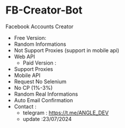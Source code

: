 
 # FB-Creator-Bot
Facebook Accounts Creator
   - Free Version:
 - Random Informations
 - Not Support Proxies (support in mobile api)
 - Web API
   - Paid Version :
 - Support Proxies
 - Mobile API
 - Request No Selenium
 - No CP (1%-3%)
 - Random Real Informations
 - Auto Email Confirmation
- Contact :
  - telegram : https://t.me/ANGLE_DEV
  - update :23/07/2024
